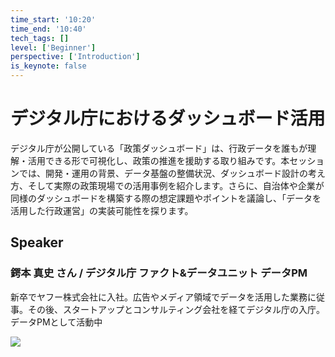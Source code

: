 ```yaml
---
time_start: '10:20'
time_end: '10:40'
tech_tags: []
level: ['Beginner']
perspective: ['Introduction']
is_keynote: false
---
```


# デジタル庁におけるダッシュボード活用

デジタル庁が公開している「政策ダッシュボード」は、行政データを誰もが理解・活用できる形で可視化し、政策の推進を援助する取り組みです。本セッションでは、開発・運用の背景、データ基盤の整備状況、ダッシュボード設計の考え方、そして実際の政策現場での活用事例を紹介します。さらに、自治体や企業が同様のダッシュボードを構築する際の想定課題やポイントを議論し、「データを活用した行政運営」の実装可能性を探ります。

## Speaker

### 鍔本 真史 さん / デジタル庁 ファクト&データユニット データPM

新卒でヤフー株式会社に入社。広告やメディア領域でデータを活用した業務に従事。その後、スタートアップとコンサルティング会社を経てデジタル庁の入庁。データPMとして活動中

![](https://storage.googleapis.com/gdg-tokyo-web-public/events/20251122-devfest25/speaker-headshot/masafumi-tsubamoto.png)
